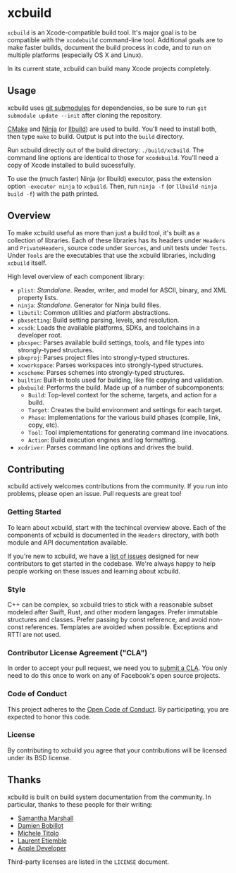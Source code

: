 # xcbuild

`xcbuild` is an Xcode-compatible build tool. It's major goal is to be compatible with the `xcodebuild` command-line tool. Additional goals are to make faster builds, document the build process in code, and to run on multiple platforms (especially OS X and Linux).

In its current state, xcbuild can build many Xcode projects completely.

## Usage

xcbuild uses [git submodules](https://www.kernel.org/pub/software/scm/git/docs/git-submodule.html) for dependencies, so be sure to run `git submodule update --init` after cloning the repository.

[CMake](http://www.cmake.org) and [Ninja](https://martine.github.io/ninja/) (or [llbuild](https://github.com/apple/swift-llbuild)) are used to build. You'll need to install both, then type `make` to build. Output is put into the `build` directory.

Run xcbuild directly out of the build directory: `./build/xcbuild`. The command line options are identical to those for `xcodebuild`. You'll need a copy of Xcode installed to build sucessfully.

To use the (much faster) Ninja (or llbuild) executor, pass the extension option `-executor ninja` to `xcbuild`. Then, run `ninja -f` (or `llbuild ninja build -f`) with the path printed.

## Overview

To make xcbuild useful as more than just a build tool, it's built as a collection of libraries. Each of these libraries has its headers under `Headers` and `PrivateHeaders`, source code under `Sources`, and unit tests under `Tests`. Under `Tools` are the executables that use the xcbuild libraries, including `xcbuild` itself.

High level overview of each component library:

 - `plist`: *Standalone.* Reader, writer, and model for ASCII, binary, and XML property lists.
 - `ninja`: *Standalone.* Generator for Ninja build files.
 - `libutil`: Common utilities and platform abstractions.
 - `pbxsetting`: Build setting parsing, levels, and resolution.
 - `xcsdk`: Loads the available platforms, SDKs, and toolchains in a developer root.
 - `pbxspec`: Parses available build settings, tools, and file types into strongly-typed structures.
 - `pbxproj`: Parses project files into strongly-typed structures.
 - `xcworkspace`: Parses workspaces into strongly-typed structures.
 - `xcscheme`: Parses schemes into strongly-typed structures.
 - `builtin`: Built-in tools used for building, like file copying and validation.
 - `pbxbuild`: Performs the build. Made up of a number of subcomponents:
   - `Build`: Top-level context for the scheme, targets, and action for a build.
   - `Target`: Creates the build environment and settings for each target.
   - `Phase`: Implementations for the various build phases (compile, link, copy, etc).
   - `Tool`: Tool implementations for generating command line invocations.
   - `Action`: Build execution engines and log formatting.
 - `xcdriver`: Parses command line options and drives the build.

## Contributing

xcbuild actively welcomes contributions from the community. If you run into problems, please open an issue. Pull requests are great too!

### Getting Started

To learn about xcbuild, start with the techincal overview above. Each of the components of xcbuild is documented in the `Headers` directory, with both module and API documentation available.

If you're new to xcbuild, we have a [list of issues](https://github.com/facebook/xcbuild/labels/starter) designed for new contributors to get started in the codebase. We're always happy to help people working on these issues and learning about xcbuild.

### Style

C++ can be complex, so xcbuild tries to stick with a reasonable subset modeled after Swift, Rust, and other modern langages. Prefer immutable structures and classes. Prefer passing by const reference, and avoid non-const references. Templates are avoided when possible. Exceptions and RTTI are not used.

### Contributor License Agreement ("CLA")

In order to accept your pull request, we need you to [submit a CLA](https://code.facebook.com/cla). You only need to do this once to work on any of Facebook's open source projects.

### Code of Conduct

This project adheres to the [Open Code of Conduct](http://todogroup.org/opencodeofconduct/#xcbuild/opensource@fb.com). By participating, you are expected to honor this code.

### License

By contributing to xcbuild you agree that your contributions will be licensed under its BSD license.

## Thanks

xcbuild is built on build system documentation from the community. In particular, thanks to these people for their writing:

 - [Samantha Marshall](http://pewpewthespells.com)
 - [Damien Bobillot](http://maxao.free.fr/xcode-plugin-interface/)
 - [Michele Titolo](http://michele.io)
 - [Laurent Etiemble](http://www.monobjc.net/xcode-project-file-format.html)
 - [Apple Developer](https://developer.apple.com/legacy/library/documentation/DeveloperTools/Conceptual/XcodeBuildSystem/Xcode_Build_System.pdf)

Third-party licenses are listed in the `LICENSE` document.
